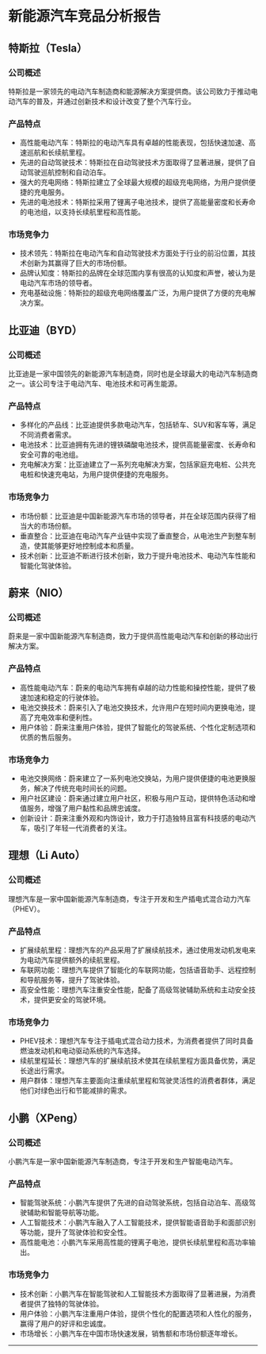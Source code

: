 # 新能源汽车竞品分析报告

## 特斯拉（Tesla）

### 公司概述
特斯拉是一家领先的电动汽车制造商和能源解决方案提供商。该公司致力于推动电动汽车的普及，并通过创新技术和设计改变了整个汽车行业。

### 产品特点
- 高性能电动汽车：特斯拉的电动汽车具有卓越的性能表现，包括快速加速、高速巡航和长续航里程。
- 先进的自动驾驶技术：特斯拉在自动驾驶技术方面取得了显著进展，提供了自动驾驶巡航控制和自动泊车。
- 强大的充电网络：特斯拉建立了全球最大规模的超级充电网络，为用户提供便捷的充电服务。
- 先进的电池技术：特斯拉采用了锂离子电池技术，提供了高能量密度和长寿命的电池组，以支持长续航里程和高性能。

### 市场竞争力
- 技术领先：特斯拉在电动汽车和自动驾驶技术方面处于行业的前沿位置，其技术创新为其赢得了巨大的市场份额。
- 品牌认知度：特斯拉的品牌在全球范围内享有很高的认知度和声誉，被认为是电动汽车市场的领导者。
- 充电基础设施：特斯拉的超级充电网络覆盖广泛，为用户提供了方便的充电解决方案。

## 比亚迪（BYD）

### 公司概述
比亚迪是一家中国领先的新能源汽车制造商，同时也是全球最大的电动汽车制造商之一。该公司专注于电动汽车、电池技术和可再生能源。

### 产品特点
- 多样化的产品线：比亚迪提供多款电动汽车，包括轿车、SUV和客车等，满足不同消费者需求。
- 电池技术：比亚迪拥有先进的锂铁磷酸电池技术，提供高能量密度、长寿命和安全可靠的电池组。
- 充电解决方案：比亚迪建立了一系列充电解决方案，包括家庭充电桩、公共充电桩和快速充电站，为用户提供便捷的充电服务。

### 市场竞争力
- 市场份额：比亚迪是中国新能源汽车市场的领导者，并在全球范围内获得了相当大的市场份额。
- 垂直整合：比亚迪在电动汽车产业链中实现了垂直整合，从电池生产到整车制造，使其能够更好地控制成本和质量。
- 技术创新：比亚迪不断进行技术创新，致力于提升电池技术、电动汽车性能和智能化驾驶体验。

## 蔚来（NIO）

### 公司概述
蔚来是一家中国新能源汽车制造商，致力于提供高性能电动汽车和创新的移动出行解决方案。

### 产品特点
- 高性能电动汽车：蔚来的电动汽车拥有卓越的动力性能和操控性能，提供了极速加速和稳定的行驶体验。
- 电池交换技术：蔚来引入了电池交换技术，允许用户在短时间内更换电池，提高了充电效率和便利性。
- 用户体验：蔚来注重用户体验，提供了智能化的驾驶系统、个性化定制选项和优质的售后服务。

### 市场竞争力
- 电池交换网络：蔚来建立了一系列电池交换站，为用户提供便捷的电池更换服务，解决了传统充电时间长的问题。
- 用户社区建设：蔚来通过建立用户社区，积极与用户互动，提供特色活动和增值服务，增强了用户黏性和品牌忠诚度。
- 创新设计：蔚来注重外观和内饰设计，致力于打造独特且富有科技感的电动汽车，吸引了年轻一代消费者的关注。

## 理想（Li Auto）

### 公司概述
理想汽车是一家中国新能源汽车制造商，专注于开发和生产插电式混合动力汽车（PHEV）。

### 产品特点
- 扩展续航里程：理想汽车的产品采用了扩展续航技术，通过使用发动机发电来为电动汽车提供额外的续航里程。
- 车联网功能：理想汽车提供了智能化的车联网功能，包括语音助手、远程控制和导航服务等，提升了驾驶体验。
- 高安全性能：理想汽车注重安全性能，配备了高级驾驶辅助系统和主动安全技术，提供更安全的驾驶环境。

### 市场竞争力
- PHEV技术：理想汽车专注于插电式混合动力技术，为消费者提供了同时具备燃油发动机和电动驱动系统的汽车选择。
- 续航里程延长：理想汽车的扩展续航技术使其在续航里程方面具备优势，满足长途出行需求。
- 用户群体：理想汽车主要面向注重续航里程和驾驶灵活性的消费者群体，满足他们对绿色出行和节能减排的需求。

## 小鹏（XPeng）

### 公司概述
小鹏汽车是一家中国新能源汽车制造商，专注于开发和生产智能电动汽车。

### 产品特点
- 智能驾驶系统：小鹏汽车提供了先进的自动驾驶系统，包括自动泊车、高级驾驶辅助和智能导航等功能。
- 人工智能技术：小鹏汽车融入了人工智能技术，提供智能语音助手和面部识别等功能，提升了驾驶体验和安全性。
- 高性能电池：小鹏汽车采用高性能的锂离子电池，提供长续航里程和高功率输出。

### 市场竞争力
- 技术创新：小鹏汽车在智能驾驶和人工智能技术方面取得了显著进展，为消费者提供了独特的驾驶体验。
- 用户体验：小鹏汽车注重用户体验，提供个性化的配置选项和人性化的服务，赢得了用户的好评和忠诚度。
- 市场增长：小鹏汽车在中国市场快速发展，销售额和市场份额逐年增长。

---
